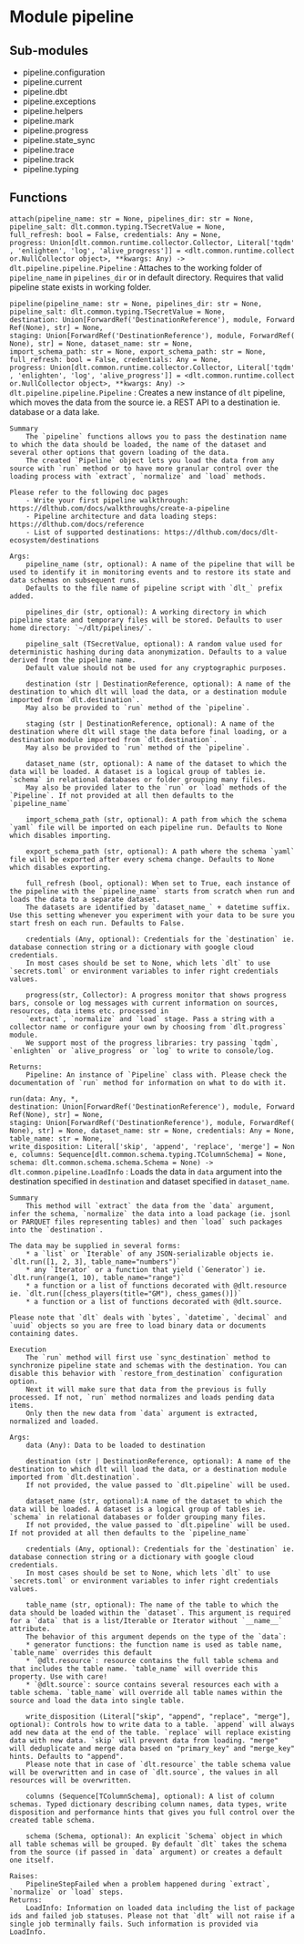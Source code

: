 Module pipeline
===============

Sub-modules
-----------
* pipeline.configuration
* pipeline.current
* pipeline.dbt
* pipeline.exceptions
* pipeline.helpers
* pipeline.mark
* pipeline.progress
* pipeline.state_sync
* pipeline.trace
* pipeline.track
* pipeline.typing

Functions
---------

    
`attach(pipeline_name: str = None, pipelines_dir: str = None, pipeline_salt: dlt.common.typing.TSecretValue = None, full_refresh: bool = False, credentials: Any = None, progress: Union[dlt.common.runtime.collector.Collector, Literal['tqdm', 'enlighten', 'log', 'alive_progress']] = <dlt.common.runtime.collector.NullCollector object>, **kwargs: Any) ‑> dlt.pipeline.pipeline.Pipeline`
:   Attaches to the working folder of `pipeline_name` in `pipelines_dir` or in default directory. Requires that valid pipeline state exists in working folder.

    
`pipeline(pipeline_name: str = None, pipelines_dir: str = None, pipeline_salt: dlt.common.typing.TSecretValue = None, destination: Union[ForwardRef('DestinationReference'), module, ForwardRef(None), str] = None, staging: Union[ForwardRef('DestinationReference'), module, ForwardRef(None), str] = None, dataset_name: str = None, import_schema_path: str = None, export_schema_path: str = None, full_refresh: bool = False, credentials: Any = None, progress: Union[dlt.common.runtime.collector.Collector, Literal['tqdm', 'enlighten', 'log', 'alive_progress']] = <dlt.common.runtime.collector.NullCollector object>, **kwargs: Any) ‑> dlt.pipeline.pipeline.Pipeline`
:   Creates a new instance of `dlt` pipeline, which moves the data from the source ie. a REST API to a destination ie. database or a data lake.
    
    Summary
        The `pipeline` functions allows you to pass the destination name to which the data should be loaded, the name of the dataset and several other options that govern loading of the data.
        The created `Pipeline` object lets you load the data from any source with `run` method or to have more granular control over the loading process with `extract`, `normalize` and `load` methods.
    
    Please refer to the following doc pages
        - Write your first pipeline walkthrough: https://dlthub.com/docs/walkthroughs/create-a-pipeline
        - Pipeline architecture and data loading steps: https://dlthub.com/docs/reference
        - List of supported destinations: https://dlthub.com/docs/dlt-ecosystem/destinations
    
    Args:
        pipeline_name (str, optional): A name of the pipeline that will be used to identify it in monitoring events and to restore its state and data schemas on subsequent runs.
        Defaults to the file name of pipeline script with `dlt_` prefix added.
    
        pipelines_dir (str, optional): A working directory in which pipeline state and temporary files will be stored. Defaults to user home directory: `~/dlt/pipelines/`.
    
        pipeline_salt (TSecretValue, optional): A random value used for deterministic hashing during data anonymization. Defaults to a value derived from the pipeline name.
        Default value should not be used for any cryptographic purposes.
    
        destination (str | DestinationReference, optional): A name of the destination to which dlt will load the data, or a destination module imported from `dlt.destination`.
        May also be provided to `run` method of the `pipeline`.
    
        staging (str | DestinationReference, optional): A name of the destination where dlt will stage the data before final loading, or a destination module imported from `dlt.destination`.
        May also be provided to `run` method of the `pipeline`.
    
        dataset_name (str, optional): A name of the dataset to which the data will be loaded. A dataset is a logical group of tables ie. `schema` in relational databases or folder grouping many files.
        May also be provided later to the `run` or `load` methods of the `Pipeline`. If not provided at all then defaults to the `pipeline_name`
    
        import_schema_path (str, optional): A path from which the schema `yaml` file will be imported on each pipeline run. Defaults to None which disables importing.
    
        export_schema_path (str, optional): A path where the schema `yaml` file will be exported after every schema change. Defaults to None which disables exporting.
    
        full_refresh (bool, optional): When set to True, each instance of the pipeline with the `pipeline_name` starts from scratch when run and loads the data to a separate dataset.
        The datasets are identified by `dataset_name_` + datetime suffix. Use this setting whenever you experiment with your data to be sure you start fresh on each run. Defaults to False.
    
        credentials (Any, optional): Credentials for the `destination` ie. database connection string or a dictionary with google cloud credentials.
        In most cases should be set to None, which lets `dlt` to use `secrets.toml` or environment variables to infer right credentials values.
    
        progress(str, Collector): A progress monitor that shows progress bars, console or log messages with current information on sources, resources, data items etc. processed in
        `extract`, `normalize` and `load` stage. Pass a string with a collector name or configure your own by choosing from `dlt.progress` module.
        We support most of the progress libraries: try passing `tqdm`, `enlighten` or `alive_progress` or `log` to write to console/log.
    
    Returns:
        Pipeline: An instance of `Pipeline` class with. Please check the documentation of `run` method for information on what to do with it.

    
`run(data: Any, *, destination: Union[ForwardRef('DestinationReference'), module, ForwardRef(None), str] = None, staging: Union[ForwardRef('DestinationReference'), module, ForwardRef(None), str] = None, dataset_name: str = None, credentials: Any = None, table_name: str = None, write_disposition: Literal['skip', 'append', 'replace', 'merge'] = None, columns: Sequence[dlt.common.schema.typing.TColumnSchema] = None, schema: dlt.common.schema.schema.Schema = None) ‑> dlt.common.pipeline.LoadInfo`
:   Loads the data in `data` argument into the destination specified in `destination` and dataset specified in `dataset_name`.
    
    Summary
        This method will `extract` the data from the `data` argument, infer the schema, `normalize` the data into a load package (ie. jsonl or PARQUET files representing tables) and then `load` such packages into the `destination`.
    
    The data may be supplied in several forms:
        * a `list` or `Iterable` of any JSON-serializable objects ie. `dlt.run([1, 2, 3], table_name="numbers")`
        * any `Iterator` or a function that yield (`Generator`) ie. `dlt.run(range(1, 10), table_name="range")`
        * a function or a list of functions decorated with @dlt.resource ie. `dlt.run([chess_players(title="GM"), chess_games()])`
        * a function or a list of functions decorated with @dlt.source.
    
    Please note that `dlt` deals with `bytes`, `datetime`, `decimal` and `uuid` objects so you are free to load binary data or documents containing dates.
    
    Execution
        The `run` method will first use `sync_destination` method to synchronize pipeline state and schemas with the destination. You can disable this behavior with `restore_from_destination` configuration option.
        Next it will make sure that data from the previous is fully processed. If not, `run` method normalizes and loads pending data items.
        Only then the new data from `data` argument is extracted, normalized and loaded.
    
    Args:
        data (Any): Data to be loaded to destination
    
        destination (str | DestinationReference, optional): A name of the destination to which dlt will load the data, or a destination module imported from `dlt.destination`.
        If not provided, the value passed to `dlt.pipeline` will be used.
    
        dataset_name (str, optional):A name of the dataset to which the data will be loaded. A dataset is a logical group of tables ie. `schema` in relational databases or folder grouping many files.
        If not provided, the value passed to `dlt.pipeline` will be used. If not provided at all then defaults to the `pipeline_name`
    
        credentials (Any, optional): Credentials for the `destination` ie. database connection string or a dictionary with google cloud credentials.
        In most cases should be set to None, which lets `dlt` to use `secrets.toml` or environment variables to infer right credentials values.
    
        table_name (str, optional): The name of the table to which the data should be loaded within the `dataset`. This argument is required for a `data` that is a list/Iterable or Iterator without `__name__` attribute.
        The behavior of this argument depends on the type of the `data`:
        * generator functions: the function name is used as table name, `table_name` overrides this default
        * `@dlt.resource`: resource contains the full table schema and that includes the table name. `table_name` will override this property. Use with care!
        * `@dlt.source`: source contains several resources each with a table schema. `table_name` will override all table names within the source and load the data into single table.
    
        write_disposition (Literal["skip", "append", "replace", "merge"], optional): Controls how to write data to a table. `append` will always add new data at the end of the table. `replace` will replace existing data with new data. `skip` will prevent data from loading. "merge" will deduplicate and merge data based on "primary_key" and "merge_key" hints. Defaults to "append".
        Please note that in case of `dlt.resource` the table schema value will be overwritten and in case of `dlt.source`, the values in all resources will be overwritten.
    
        columns (Sequence[TColumnSchema], optional): A list of column schemas. Typed dictionary describing column names, data types, write disposition and performance hints that gives you full control over the created table schema.
    
        schema (Schema, optional): An explicit `Schema` object in which all table schemas will be grouped. By default `dlt` takes the schema from the source (if passed in `data` argument) or creates a default one itself.
    
    Raises:
        PipelineStepFailed when a problem happened during `extract`, `normalize` or `load` steps.
    Returns:
        LoadInfo: Information on loaded data including the list of package ids and failed job statuses. Please not that `dlt` will not raise if a single job terminally fails. Such information is provided via LoadInfo.
